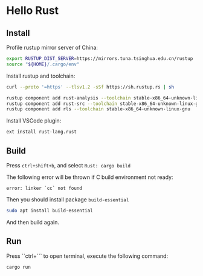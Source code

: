 # Hello Rust

## Install

Profile rustup mirror server of China:

```sh
export RUSTUP_DIST_SERVER=https://mirrors.tuna.tsinghua.edu.cn/rustup
source "${HOME}/.cargo/env"
```

Install rustup and toolchain:

```sh
curl --proto '=https' --tlsv1.2 -sSf https://sh.rustup.rs | sh

rustup component add rust-analysis --toolchain stable-x86_64-unknown-linux-gnu
rustup component add rust-src --toolchain stable-x86_64-unknown-linux-gnu 
rustup component add rls --toolchain stable-x86_64-unknown-linux-gnu
```

Install VSCode plugin:

```sh
ext install rust-lang.rust
```

## Build

Press `ctrl+shift+b`, and select `Rust: cargo build`

The following error will be thrown if C build environment not ready:

```log
error: linker `cc` not found
```

Then you should install package `build-essential`

```sh
sudo apt install build-essential
```

And then build again.

## Run

Press ``ctrl+``` to open terminal, execute the following command:

```
cargo run
```
